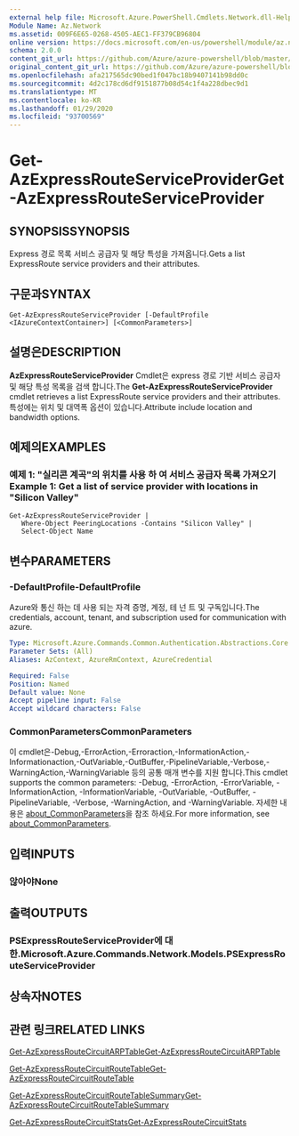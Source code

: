 ```yaml
---
external help file: Microsoft.Azure.PowerShell.Cmdlets.Network.dll-Help.xml
Module Name: Az.Network
ms.assetid: 009F6E65-0268-4505-AEC1-FF379CB96804
online version: https://docs.microsoft.com/en-us/powershell/module/az.network/get-azexpressrouteserviceprovider
schema: 2.0.0
content_git_url: https://github.com/Azure/azure-powershell/blob/master/src/Network/Network/help/Get-AzExpressRouteServiceProvider.md
original_content_git_url: https://github.com/Azure/azure-powershell/blob/master/src/Network/Network/help/Get-AzExpressRouteServiceProvider.md
ms.openlocfilehash: afa217565dc90bed1f047bc18b9407141b98dd0c
ms.sourcegitcommit: 4d2c178cd6df9151877b08d54c1f4a228dbec9d1
ms.translationtype: MT
ms.contentlocale: ko-KR
ms.lasthandoff: 01/29/2020
ms.locfileid: "93700569"
---
```

# <span data-ttu-id="29372-101">Get-AzExpressRouteServiceProvider</span><span class="sxs-lookup"><span data-stu-id="29372-101">Get-AzExpressRouteServiceProvider</span></span>

## <span data-ttu-id="29372-102">SYNOPSIS</span><span class="sxs-lookup"><span data-stu-id="29372-102">SYNOPSIS</span></span>
<span data-ttu-id="29372-103">Express 경로 목록 서비스 공급자 및 해당 특성을 가져옵니다.</span><span class="sxs-lookup"><span data-stu-id="29372-103">Gets a list ExpressRoute service providers and their attributes.</span></span>

## <span data-ttu-id="29372-104">구문과</span><span class="sxs-lookup"><span data-stu-id="29372-104">SYNTAX</span></span>

```
Get-AzExpressRouteServiceProvider [-DefaultProfile <IAzureContextContainer>] [<CommonParameters>]
```

## <span data-ttu-id="29372-105">설명은</span><span class="sxs-lookup"><span data-stu-id="29372-105">DESCRIPTION</span></span>
<span data-ttu-id="29372-106">**AzExpressRouteServiceProvider** Cmdlet은 express 경로 기반 서비스 공급자 및 해당 특성 목록을 검색 합니다.</span><span class="sxs-lookup"><span data-stu-id="29372-106">The **Get-AzExpressRouteServiceProvider** cmdlet retrieves a list ExpressRoute service providers and their attributes.</span></span> <span data-ttu-id="29372-107">특성에는 위치 및 대역폭 옵션이 있습니다.</span><span class="sxs-lookup"><span data-stu-id="29372-107">Attribute include location and bandwidth options.</span></span>

## <span data-ttu-id="29372-108">예제의</span><span class="sxs-lookup"><span data-stu-id="29372-108">EXAMPLES</span></span>

### <span data-ttu-id="29372-109">예제 1: "실리콘 계곡"의 위치를 사용 하 여 서비스 공급자 목록 가져오기</span><span class="sxs-lookup"><span data-stu-id="29372-109">Example 1: Get a list of service provider with locations in "Silicon Valley"</span></span>
```
Get-AzExpressRouteServiceProvider |
   Where-Object PeeringLocations -Contains "Silicon Valley" |
   Select-Object Name
```

## <span data-ttu-id="29372-110">변수</span><span class="sxs-lookup"><span data-stu-id="29372-110">PARAMETERS</span></span>

### <span data-ttu-id="29372-111">-DefaultProfile</span><span class="sxs-lookup"><span data-stu-id="29372-111">-DefaultProfile</span></span>
<span data-ttu-id="29372-112">Azure와 통신 하는 데 사용 되는 자격 증명, 계정, 테 넌 트 및 구독입니다.</span><span class="sxs-lookup"><span data-stu-id="29372-112">The credentials, account, tenant, and subscription used for communication with azure.</span></span>

```yaml
Type: Microsoft.Azure.Commands.Common.Authentication.Abstractions.Core.IAzureContextContainer
Parameter Sets: (All)
Aliases: AzContext, AzureRmContext, AzureCredential

Required: False
Position: Named
Default value: None
Accept pipeline input: False
Accept wildcard characters: False
```

### <span data-ttu-id="29372-113">CommonParameters</span><span class="sxs-lookup"><span data-stu-id="29372-113">CommonParameters</span></span>
<span data-ttu-id="29372-114">이 cmdlet은-Debug,-ErrorAction,-Erroraction,-InformationAction,-Informationaction,-OutVariable,-OutBuffer,-PipelineVariable,-Verbose,-WarningAction,-WarningVariable 등의 공통 매개 변수를 지원 합니다.</span><span class="sxs-lookup"><span data-stu-id="29372-114">This cmdlet supports the common parameters: -Debug, -ErrorAction, -ErrorVariable, -InformationAction, -InformationVariable, -OutVariable, -OutBuffer, -PipelineVariable, -Verbose, -WarningAction, and -WarningVariable.</span></span> <span data-ttu-id="29372-115">자세한 내용은 [about_CommonParameters](https://go.microsoft.com/fwlink/?LinkID=113216)을 참조 하세요.</span><span class="sxs-lookup"><span data-stu-id="29372-115">For more information, see [about_CommonParameters](https://go.microsoft.com/fwlink/?LinkID=113216).</span></span>

## <span data-ttu-id="29372-116">입력</span><span class="sxs-lookup"><span data-stu-id="29372-116">INPUTS</span></span>

### <span data-ttu-id="29372-117">않아야</span><span class="sxs-lookup"><span data-stu-id="29372-117">None</span></span>

## <span data-ttu-id="29372-118">출력</span><span class="sxs-lookup"><span data-stu-id="29372-118">OUTPUTS</span></span>

### <span data-ttu-id="29372-119">PSExpressRouteServiceProvider에 대 한.</span><span class="sxs-lookup"><span data-stu-id="29372-119">Microsoft.Azure.Commands.Network.Models.PSExpressRouteServiceProvider</span></span>

## <span data-ttu-id="29372-120">상속자</span><span class="sxs-lookup"><span data-stu-id="29372-120">NOTES</span></span>

## <span data-ttu-id="29372-121">관련 링크</span><span class="sxs-lookup"><span data-stu-id="29372-121">RELATED LINKS</span></span>

[<span data-ttu-id="29372-122">Get-AzExpressRouteCircuitARPTable</span><span class="sxs-lookup"><span data-stu-id="29372-122">Get-AzExpressRouteCircuitARPTable</span></span>](Get-AzExpressRouteCircuitARPTable.md)

[<span data-ttu-id="29372-123">Get-AzExpressRouteCircuitRouteTable</span><span class="sxs-lookup"><span data-stu-id="29372-123">Get-AzExpressRouteCircuitRouteTable</span></span>](Get-AzExpressRouteCircuitRouteTable.md)

[<span data-ttu-id="29372-124">Get-AzExpressRouteCircuitRouteTableSummary</span><span class="sxs-lookup"><span data-stu-id="29372-124">Get-AzExpressRouteCircuitRouteTableSummary</span></span>](Get-AzExpressRouteCircuitRouteTableSummary.md)

[<span data-ttu-id="29372-125">Get-AzExpressRouteCircuitStats</span><span class="sxs-lookup"><span data-stu-id="29372-125">Get-AzExpressRouteCircuitStats</span></span>](Get-AzExpressRouteCircuitStats.md)

